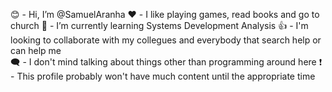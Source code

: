   😊 -  Hi, I’m @SamuelAranha
  ❤️ -  I like playing games, read books and go to church 
  📘 -  I’m currently learning Systems Development Analysis 
  👍 -  I'm looking to collaborate with my collegues and everybody that search help or can help me   
  🗨️ - I don't mind talking about things other than programming around here 
   ❗ - This profile probably won't have much content until the appropriate time 
   

<!---
SamuelAranha/SamuelAranha is a ✨ special ✨ repository because its `README.md` (this file) appears on your GitHub profile.
You can click the Preview link to take a look at your changes.
--->
